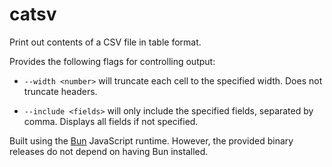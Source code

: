 # catsv

Print out contents of a CSV file in table format.

Provides the following flags for controlling output:

-   `--width <number>` will truncate each cell to the specified width.
    Does not truncate headers.

-   `--include <fields>` will only include the specified fields, separated by comma.
    Displays all fields if not specified.

Built using the [Bun](https://bun.sh) JavaScript runtime.
However, the provided binary releases do not depend on having Bun installed.
